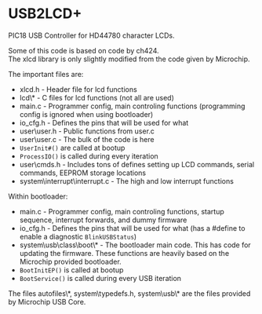 USB2LCD+
========

PIC18 USB Controller for HD44780 character LCDs.

Some of this code is based on code by ch424.  
The xlcd library is only slightly modified from the code given by Microchip.

The important files are:
* xlcd.h - Header file for lcd functions
* lcd\\\* - C files for lcd functions (not all are used)
* main.c - Programmer config, main controling functions (programming config is ignored when using bootloader)
* io_cfg.h - Defines the pins that will be used for what
* user\user.h - Public functions from user.c
* user\user.c - The bulk of the code is here
 * `UserInit#()` are called at bootup
 * `ProcessIO()` is called during every iteration
* user\cmds.h - Includes tons of defines setting up LCD commands, serial commands, EEPROM storage locations
* system\interrupt\interrupt.c - The high and low interrupt functions

Within bootloader:
* main.c - Programmer config, main controling functions, startup sequence, interrupt forwards, and dummy firmware
* io_cfg.h - Defines the pins that will be used for what (has a #define to enable a diagnostic `BlinkUSBStatus`)
* system\usb\class\boot\\\* - The bootloader main code. This has code for updating the firmware. These functions are heavily based on the Microchip provided bootloader.
 * `BootInitEP()` is called at bootup
 * `BootService()` is called during every USB iteration

The files autofiles\\\*, system\typedefs.h, system\usb\\\* are the files provided by Microchip USB Core.
